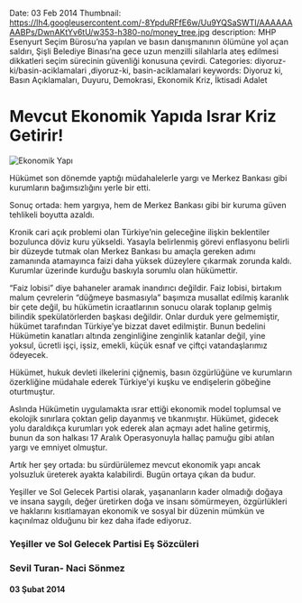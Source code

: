 Date: 03 Feb 2014
Thumbnail: https://lh4.googleusercontent.com/-8YpduRFfE6w/Uu9YQSaSWTI/AAAAAAAABPs/DwnAKtYv6tU/w353-h380-no/money_tree.jpg
description: MHP Esenyurt Seçim Bürosu’na yapılan ve basın danışmanının ölümüne yol açan saldırı, Şişli Belediye Binası’na gece uzun menzilli silahlarla ateş edilmesi dikkatleri seçim sürecinin güvenliği konusuna çevirdi. 
Categories: diyoruz-ki/basin-aciklamalari ,diyoruz-ki, basin-aciklamalari
keywords: Diyoruz ki, Basın Açıklamaları, Duyuru, Demokrasi, Ekonomik Kriz, İktisadi Adalet

# Mevcut Ekonomik Yapıda Israr Kriz Getirir!

![Ekonomik Yapı](https://lh4.googleusercontent.com/-8YpduRFfE6w/Uu9YQSaSWTI/AAAAAAAABPs/DwnAKtYv6tU/w353-h380-no/money_tree.jpg)

Hükümet son dönemde yaptığı müdahalelerle yargı ve Merkez Bankası gibi kurumların bağımsızlığını yerle bir etti.

Sonuç ortada: hem yargıya, hem de Merkez Bankası gibi bir kuruma güven tehlikeli boyutta azaldı.

Kronik cari açık problemi olan Türkiye’nin geleceğine ilişkin beklentiler bozulunca döviz kuru yükseldi. Yasayla belirlenmiş görevi enflasyonu belirli bir düzeyde tutmak olan Merkez Bankası bu amaçla gereken adımı zamanında atamayınca faizi daha yüksek düzeylere çıkarmak zorunda kaldı. Kurumlar üzerinde kurduğu baskıyla sorumlu olan hükümettir.

“Faiz lobisi” diye bahaneler aramak inandırıcı değildir. Faiz lobisi, birtakım malum çevrelerin “düğmeye basmasıyla” başımıza musallat edilmiş karanlık bir çete değil, bu hükümetin icraatlarının sonucu olarak toplanıp gelmiş bilindik spekülatörlerden başkası değildir. Onlar durduk yere gelmemiştir, hükümet tarafından Türkiye’ye bizzat davet edilmiştir. Bunun bedelini Hükümetin kanatları altında zenginliğine zenginlik katanlar değil, yine yoksul, ücretli işçi, işsiz, emekli, küçük esnaf ve çiftçi vatandaşlarımız ödeyecek.

Hükümet, hukuk devleti ilkelerini çiğnemiş, basın özgürlüğüne ve kurumların özerkliğine müdahale ederek Türkiye’yi kuşku ve endişelerin göbeğine oturtmuştur.

Aslında Hükümetin uygulamakta ısrar ettiği ekonomik model toplumsal ve ekolojik sınırlara çoktan gelip dayanmış ve tıkanmıştır. Hükümet, gidecek yolu daraldıkça kurumları yok ederek alan açmayı adet haline getirmiş, bunun da son halkası 17 Aralık Operasyonuyla hallaç pamuğu gibi atılan yargı ve emniyet olmuştur.

Artık her şey ortada: bu sürdürülemez mevcut ekonomik yapı ancak yolsuzluk üreterek ayakta kalabilirdi. Bugün ortaya çıkan da budur.

Yeşiller ve Sol Gelecek Partisi olarak, yaşananların kader olmadığı doğaya ve insana saygılı, değer üretirken doğa ve insanı sömürmeyen, özgürlükleri ve haklarını kısıtlamayan ekonomik ve sosyal bir düzenin mümkün ve kaçınılmaz olduğunu bir kez daha ifade ediyoruz.

 
 
### Yeşiller ve Sol Gelecek Partisi Eş Sözcüleri
### Sevil Turan- Naci Sönmez


#### 03 Şubat 2014

